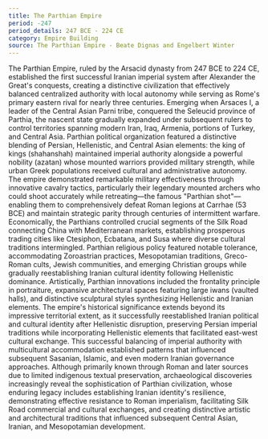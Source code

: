 ```yaml
---
title: The Parthian Empire
period: -247
period_details: 247 BCE - 224 CE
category: Empire Building
source: The Parthian Empire - Beate Dignas and Engelbert Winter
---
```

The Parthian Empire, ruled by the Arsacid dynasty from 247 BCE to 224 CE, established the first successful Iranian imperial system after Alexander the Great's conquests, creating a distinctive civilization that effectively balanced centralized authority with local autonomy while serving as Rome's primary eastern rival for nearly three centuries. Emerging when Arsaces I, a leader of the Central Asian Parni tribe, conquered the Seleucid province of Parthia, the nascent state gradually expanded under subsequent rulers to control territories spanning modern Iran, Iraq, Armenia, portions of Turkey, and Central Asia. Parthian political organization featured a distinctive blending of Persian, Hellenistic, and Central Asian elements: the king of kings (shahanshah) maintained imperial authority alongside a powerful nobility (azatan) whose mounted warriors provided military strength, while urban Greek populations received cultural and administrative autonomy. The empire demonstrated remarkable military effectiveness through innovative cavalry tactics, particularly their legendary mounted archers who could shoot accurately while retreating—the famous "Parthian shot"—enabling them to comprehensively defeat Roman legions at Carrhae (53 BCE) and maintain strategic parity through centuries of intermittent warfare. Economically, the Parthians controlled crucial segments of the Silk Road connecting China with Mediterranean markets, establishing prosperous trading cities like Ctesiphon, Ecbatana, and Susa where diverse cultural traditions intermingled. Parthian religious policy featured notable tolerance, accommodating Zoroastrian practices, Mesopotamian traditions, Greco-Roman cults, Jewish communities, and emerging Christian groups while gradually reestablishing Iranian cultural identity following Hellenistic dominance. Artistically, Parthian innovations included the frontality principle in portraiture, expansive architectural spaces featuring large iwans (vaulted halls), and distinctive sculptural styles synthesizing Hellenistic and Iranian elements. The empire's historical significance extends beyond its impressive territorial extent, as it successfully reestablished Iranian political and cultural identity after Hellenistic disruption, preserving Persian imperial traditions while incorporating Hellenistic elements that facilitated east-west cultural exchange. This successful balancing of imperial authority with multicultural accommodation established patterns that influenced subsequent Sasanian, Islamic, and even modern Iranian governance approaches. Although primarily known through Roman and later sources due to limited indigenous textual preservation, archaeological discoveries increasingly reveal the sophistication of Parthian civilization, whose enduring legacy includes establishing Iranian identity's resilience, demonstrating effective resistance to Roman imperialism, facilitating Silk Road commercial and cultural exchanges, and creating distinctive artistic and architectural traditions that influenced subsequent Central Asian, Iranian, and Mesopotamian development. 